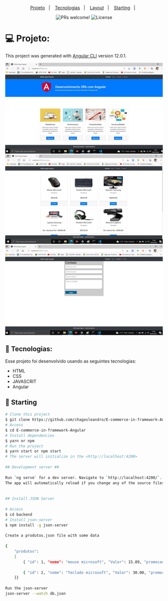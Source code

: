 <p align="center">
  <a href="#-projeto">Projeto</a>&nbsp;&nbsp;&nbsp;|&nbsp;&nbsp;&nbsp;
  <a href="#-tecnologias">Tecnologias</a>&nbsp;&nbsp;&nbsp;|&nbsp;&nbsp;&nbsp;
  <a href="#-layout">Layout</a>&nbsp;&nbsp;&nbsp;|&nbsp;&nbsp;&nbsp;
  <a href="#checkered_flag-starting">Starting</a> &#xa0; | &#xa0;
</p>

<p align="center">
 <img src="https://img.shields.io/static/v1?label=PRs&message=welcome&color=49AA26&labelColor=000000" alt="PRs welcome!" />

  <img alt="License" src="https://img.shields.io/static/v1?label=license&message=MIT&color=49AA26&labelColor=000000">
</p>


# 💻 Projeto:
This project was generated with [Angular CLI](https://github.com/angular/angular-cli) version 12.0.1.

<img src="./img/Angular.jpg" Alt="Img">
<img src="./img/Angular1.jpg" Alt="Img">
<img src="./img/Angular2.jpg" Alt="Img">

## 🚀 Tecnologias:

Esse projeto foi desenvolvido usando as seguintes tecnologias:

- HTML
- CSS
- JAVASCRIT
- Angular

## :checkered_flag: Starting ##

```bash
# Clone this project
$ git clone https://github.com/chagasleandro/E-commerce-in-framework-Angular.git
# Access
$ cd E-commerce-in-framework-Angular
# Install dependencies
$ yarn or npm 
# Run the project
$ yarn start or npm start 
# The server will initialize in the <http://localhost:4200>

## Development server ##

Run `ng serve` for a dev server. Navigate to `http://localhost:4200/`. 
The app will automatically reload if you change any of the source files.


## Install JSON Server

# Access
$ cd backend
# Install json-server
$ npm install -g json-server

Create a produtos.json file with some data

{
    "produtos": 
    [
        { "id": 1, "nome": "mouse microsoft", "Valor": 15.89, "promocao": false, "valorPromo": 0, "imagem": "mouse.jpg" },
        
        { "id": 2, "nome": "Teclado microsoft", "Valor": 30.00, "promocao": false, "valorPromo": 0, "imagem": "teclado.jpg" }
    ]}

Run the json-server 
json-server --watch db.json





